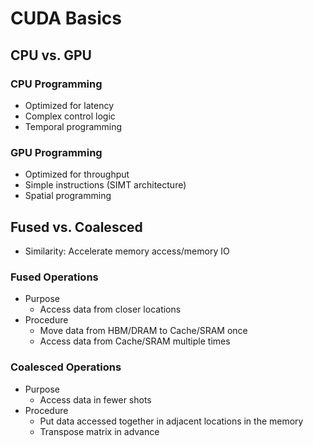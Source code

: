 # CUDA Basics

## CPU vs. GPU

### CPU Programming

- Optimized for latency
- Complex control logic
- Temporal programming

### GPU Programming

- Optimized for throughput
- Simple instructions (SIMT architecture)
- Spatial programming

## Fused vs. Coalesced

- Similarity: Accelerate memory access/memory IO

### Fused Operations

- Purpose
  - Access data from closer locations
- Procedure
  - Move data from HBM/DRAM to Cache/SRAM once
  - Access data from Cache/SRAM multiple times

### Coalesced Operations

- Purpose
  - Access data in fewer shots
- Procedure
  - Put data accessed together in adjacent locations in the memory
  - Transpose matrix in advance
